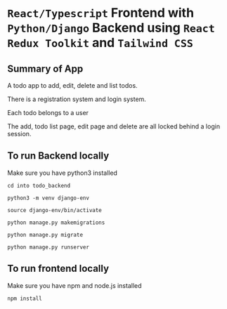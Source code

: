 # ```React/Typescript``` Frontend with ```Python/Django``` Backend using ```React Redux Toolkit``` and ```Tailwind CSS```

## Summary of App
A todo app to add, edit, delete and list todos.

There is a registration system and login system.

Each todo belongs to a user

The add, todo list page, edit page and delete are all locked behind a login session.

## To run Backend locally
Make sure you have python3 installed

```cd into todo_backend```

```python3 -m venv django-env```

```source django-env/bin/activate```

```python manage.py makemigrations```

```python manage.py migrate```

```python manage.py runserver```


## To run frontend locally
Make sure you have npm and node.js installed

```npm install```
